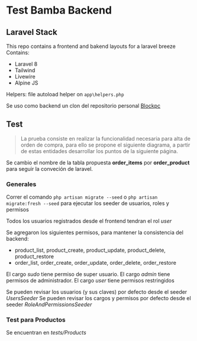 # Test Bamba Backend

## Laravel Stack

This repo contains a frontend and bakend layouts for a laravel breeze  
Contains:
- Laravel 8
- Tailwind
- Livewire
- Alpine JS

Helpers: file autoload helper on `app\helpers.php`

Se uso como backend un clon del repositorio personal [Blockpc](https://github.com/blockpc/blockpc-with-backend)

## Test

> La prueba consiste en realizar la funcionalidad necesaria para alta de orden de compra, para ello se
propone el siguiente diagrama, a partir de estas entidades desarrollar los puntos de la siguiente
página.

Se cambio el nombre de la tabla propuesta __order_items__ por __order_product__ para seguir la conveción de laravel.

### Generales

Correr el comando `php artisan migrate --seed` o `php artisan migrate:fresh --seed` para ejecutar los seeder de usuarios, roles y permisos

Todos los usuarios registrados desde el frontend tendran el rol _user_

Se agregaron los siguientes permisos, para mantener la consistencia del backend:  

- product_list, product_create, product_update, product_delete, product_restore
- order_list, order_create, order_update, order_delete, order_restore

El cargo _sudo_ tiene permiso de super usuario.
El cargo _admin_ tiene permisos de administrador.
El cargo _user_ tiene permisos restringidos

Se pueden revisar los usuarios (y sus claves) por defecto desde el seeder _UsersSeeder_
Se pueden revisar los cargos y permisos por defecto desde el seeder _RoleAndPermissionsSeeder_

### Test para Productos

Se encuentran en _tests/Products_